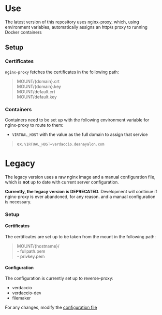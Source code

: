 # Use
The latest version of this repository uses [nginx-proxy](https://github.com/nginx-proxy/nginx-proxy), which, using environment variables, automatically assigns an http/s proxy to running Docker containers

## Setup
### Certificates
`nginx-proxy` fetches the certificates in the following path:
> MOUNT/{domain}.crt<br>
  MOUNT/{domain}.key<br>
  MOUNT/default.crt<br>
  MOUNT/default.key

### Containers
Containers need to be set up with the following environment variable for nginx-proxy to route to them:
- `VIRTUAL_HOST` with the value as the full domain to assign that service
> ex. `VIRTUAL_HOST=verdaccio.deanayalon.com`


# Legacy
The legacy version uses a raw nginx image and a manual configuration file, which is **not** up to date with current server configuration.

**Currently, the legacy version is DEPRECATED.** Development will continue if nginx-proxy is ever abandoned, for any reason. and a manual configuration is necessary.<br>

### Setup
#### Certificates
The certificates are set up to be taken from the mount in the following path:
> MOUNT/{hostname}/<br>
    - fullpath.pem<br>
    - privkey.pem

#### Configuration
The configuration is currently set up to reverse-proxy:
- verdaccio
- verdaccio-dev
- filemaker

For any changes, modify the [configuration file](./legacy/conf/app.conf)
